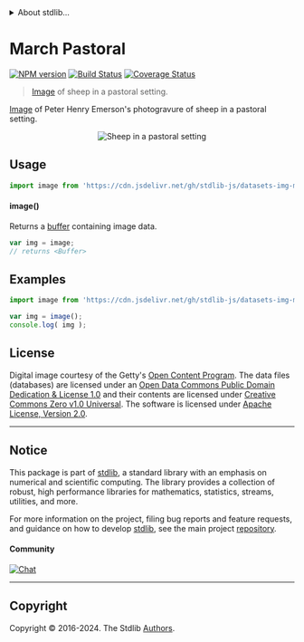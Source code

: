 <!--

@license Apache-2.0

Copyright (c) 2018 The Stdlib Authors.

Licensed under the Apache License, Version 2.0 (the "License");
you may not use this file except in compliance with the License.
You may obtain a copy of the License at

   http://www.apache.org/licenses/LICENSE-2.0

Unless required by applicable law or agreed to in writing, software
distributed under the License is distributed on an "AS IS" BASIS,
WITHOUT WARRANTIES OR CONDITIONS OF ANY KIND, either express or implied.
See the License for the specific language governing permissions and
limitations under the License.

-->


<details>
  <summary>
    About stdlib...
  </summary>
  <p>We believe in a future in which the web is a preferred environment for numerical computation. To help realize this future, we've built stdlib. stdlib is a standard library, with an emphasis on numerical and scientific computation, written in JavaScript (and C) for execution in browsers and in Node.js.</p>
  <p>The library is fully decomposable, being architected in such a way that you can swap out and mix and match APIs and functionality to cater to your exact preferences and use cases.</p>
  <p>When you use stdlib, you can be absolutely certain that you are using the most thorough, rigorous, well-written, studied, documented, tested, measured, and high-quality code out there.</p>
  <p>To join us in bringing numerical computing to the web, get started by checking us out on <a href="https://github.com/stdlib-js/stdlib">GitHub</a>, and please consider <a href="https://opencollective.com/stdlib">financially supporting stdlib</a>. We greatly appreciate your continued support!</p>
</details>

# March Pastoral

[![NPM version][npm-image]][npm-url] [![Build Status][test-image]][test-url] [![Coverage Status][coverage-image]][coverage-url] <!-- [![dependencies][dependencies-image]][dependencies-url] -->

> [Image][@emerson:1888a] of sheep in a pastoral setting.

<section class="intro">

[Image][@emerson:1888a] of Peter Henry Emerson's photogravure of sheep in a pastoral setting.

<!-- <image align="center" src="./data/image.jpg" alt="Sheep in a pastoral setting"> -->

<div class="image" align="center">
    <img src="https://cdn.jsdelivr.net/gh/stdlib-js/stdlib@9de351e89085f374156df9f19f4ad7fb2e8eec35/lib/node_modules/@stdlib/datasets/img-march-pastoral/data/image.jpg" alt="Sheep in a pastoral setting">
    <br>
</div>

<!-- </image> -->

</section>

<!-- /.intro -->



<section class="usage">

## Usage

```javascript
import image from 'https://cdn.jsdelivr.net/gh/stdlib-js/datasets-img-march-pastoral@v0.2.0-deno/mod.js';
```

#### image()

Returns a [buffer][@stdlib/buffer/ctor] containing image data.

```javascript
var img = image;
// returns <Buffer>
```

</section>

<!-- /.usage -->

<section class="examples">

<!-- TODO: more creative example. -->

## Examples

<!-- eslint no-undef: "error" -->

```javascript
import image from 'https://cdn.jsdelivr.net/gh/stdlib-js/datasets-img-march-pastoral@v0.2.0-deno/mod.js';

var img = image();
console.log( img );
```

</section>

<!-- /.examples -->



<!-- <license> -->

## License

Digital image courtesy of the Getty's [Open Content Program][getty-open-content]. The data files (databases) are licensed under an [Open Data Commons Public Domain Dedication & License 1.0][pddl-1.0] and their contents are licensed under [Creative Commons Zero v1.0 Universal][cc0]. The software is licensed under [Apache License, Version 2.0][apache-license].

<!-- </license> -->

<!-- Section for related `stdlib` packages. Do not manually edit this section, as it is automatically populated. -->

<section class="related">

</section>

<!-- /.related -->

<!-- Section for all links. Make sure to keep an empty line after the `section` element and another before the `/section` close. -->


<section class="main-repo" >

* * *

## Notice

This package is part of [stdlib][stdlib], a standard library with an emphasis on numerical and scientific computing. The library provides a collection of robust, high performance libraries for mathematics, statistics, streams, utilities, and more.

For more information on the project, filing bug reports and feature requests, and guidance on how to develop [stdlib][stdlib], see the main project [repository][stdlib].

#### Community

[![Chat][chat-image]][chat-url]

---

## Copyright

Copyright &copy; 2016-2024. The Stdlib [Authors][stdlib-authors].

</section>

<!-- /.stdlib -->

<!-- Section for all links. Make sure to keep an empty line after the `section` element and another before the `/section` close. -->

<section class="links">

[npm-image]: http://img.shields.io/npm/v/@stdlib/datasets-img-march-pastoral.svg
[npm-url]: https://npmjs.org/package/@stdlib/datasets-img-march-pastoral

[test-image]: https://github.com/stdlib-js/datasets-img-march-pastoral/actions/workflows/test.yml/badge.svg?branch=v0.2.0
[test-url]: https://github.com/stdlib-js/datasets-img-march-pastoral/actions/workflows/test.yml?query=branch:v0.2.0

[coverage-image]: https://img.shields.io/codecov/c/github/stdlib-js/datasets-img-march-pastoral/main.svg
[coverage-url]: https://codecov.io/github/stdlib-js/datasets-img-march-pastoral?branch=main

<!--

[dependencies-image]: https://img.shields.io/david/stdlib-js/datasets-img-march-pastoral.svg
[dependencies-url]: https://david-dm.org/stdlib-js/datasets-img-march-pastoral/main

-->

[chat-image]: https://img.shields.io/gitter/room/stdlib-js/stdlib.svg
[chat-url]: https://app.gitter.im/#/room/#stdlib-js_stdlib:gitter.im

[stdlib]: https://github.com/stdlib-js/stdlib

[stdlib-authors]: https://github.com/stdlib-js/stdlib/graphs/contributors

[cli-section]: https://github.com/stdlib-js/datasets-img-march-pastoral#cli
[cli-url]: https://github.com/stdlib-js/datasets-img-march-pastoral/tree/cli
[@stdlib/datasets-img-march-pastoral]: https://github.com/stdlib-js/datasets-img-march-pastoral/tree/main

[umd]: https://github.com/umdjs/umd
[es-module]: https://developer.mozilla.org/en-US/docs/Web/JavaScript/Guide/Modules

[deno-url]: https://github.com/stdlib-js/datasets-img-march-pastoral/tree/deno
[deno-readme]: https://github.com/stdlib-js/datasets-img-march-pastoral/blob/deno/README.md
[umd-url]: https://github.com/stdlib-js/datasets-img-march-pastoral/tree/umd
[umd-readme]: https://github.com/stdlib-js/datasets-img-march-pastoral/blob/umd/README.md
[esm-url]: https://github.com/stdlib-js/datasets-img-march-pastoral/tree/esm
[esm-readme]: https://github.com/stdlib-js/datasets-img-march-pastoral/blob/esm/README.md
[branches-url]: https://github.com/stdlib-js/datasets-img-march-pastoral/blob/main/branches.md

[getty-open-content]: http://www.getty.edu/about/opencontent.html

[pddl-1.0]: http://opendatacommons.org/licenses/pddl/1.0/

[cc0]: https://creativecommons.org/publicdomain/zero/1.0

[apache-license]: https://www.apache.org/licenses/LICENSE-2.0

[@emerson:1888a]: http://www.getty.edu/art/collection/objects/141994/peter-henry-emerson-a-march-pastoral-suffolk-british-1888/

[@stdlib/buffer/ctor]: https://github.com/stdlib-js/buffer-ctor/tree/deno

</section>

<!-- /.links -->
